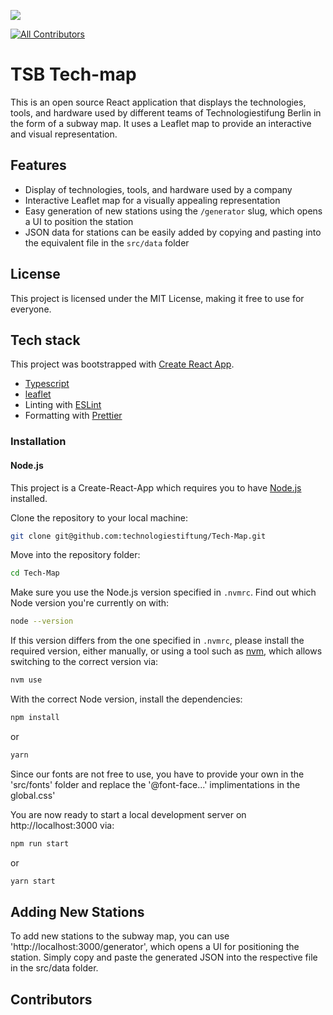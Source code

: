
![](https://img.shields.io/badge/Built%20with%20%E2%9D%A4%EF%B8%8F-at%20Technologiestiftung%20Berlin-blue)
<!-- ALL-CONTRIBUTORS-BADGE:START - Do not remove or modify this section -->
[![All Contributors](https://img.shields.io/badge/all_contributors-9-orange.svg?style=flat-square)](#contributors-)
<!-- ALL-CONTRIBUTORS-BADGE:END -->

# TSB Tech-map

This is an open source React application that displays the technologies, tools, and hardware used by different teams of Technologiestifung Berlin in the form of a subway map. It uses a Leaflet map to provide an interactive and visual representation.

## Features

- Display of technologies, tools, and hardware used by a company
- Interactive Leaflet map for a visually appealing representation
- Easy generation of new stations using the `/generator` slug, which opens a UI to position the station
- JSON data for stations can be easily added by copying and pasting into the equivalent file in the `src/data` folder

## License

This project is licensed under the MIT License, making it free to use for everyone.

## Tech stack

This project was bootstrapped with [Create React App](https://github.com/facebook/create-react-app).

- [Typescript](https://www.typescriptlang.org/)
- [leaflet](https://leafletjs.com/)
- Linting with [ESLint](https://eslint.org/)
- Formatting with [Prettier](https://prettier.io/)

### Installation

#### Node.js

This project is a Create-React-App which requires you to have [Node.js](https://nodejs.org/en/) installed.


Clone the repository to your local machine:

```bash
git clone git@github.com:technologiestiftung/Tech-Map.git
```

Move into the repository folder:

```bash
cd Tech-Map
```

Make sure you use the Node.js version specified in `.nvmrc`. Find out which Node version you're currently on with:

```bash
node --version
```

If this version differs from the one specified in `.nvmrc`, please install the required version, either manually, or using a tool such as [nvm](https://github.com/nvm-sh/nvm), which allows switching to the correct version via:

```bash
nvm use
```

With the correct Node version, install the dependencies:

```bash
npm install
```
or
```bash
yarn
```

Since our fonts are not free to use, you have to provide your own in the 'src/fonts' folder and replace the '@font-face...' implimentations in the global.css'

You are now ready to start a local development server on http://localhost:3000 via:

```bash
npm run start
```
or
```bash
yarn start
```

## Adding New Stations
To add new stations to the subway map, you can use 'http://localhost:3000/generator', which opens a UI for positioning the station. Simply copy and paste the generated JSON into the respective file in the src/data folder.

## Contributors

<!-- ALL-CONTRIBUTORS-LIST:START - Do not remove or modify this section -->
<!-- prettier-ignore-start -->
<!-- markdownlint-disable -->

<!-- markdownlint-restore -->
<!-- prettier-ignore-end -->

<!-- ALL-CONTRIBUTORS-LIST:END -->